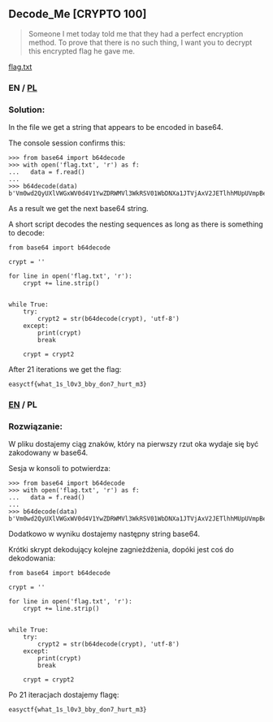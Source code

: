 ## Decode_Me [CRYPTO 100]

>Someone I met today told me that they had a perfect encryption method. To prove that there is no such thing, I want you to decrypt this encrypted flag he gave me.

[flag.txt](flag.txt)

### EN / [PL](#rozwiązanie)

### Solution:

In the file we get a string that appears to be encoded in base64.

The console session confirms this:

```
>>> from base64 import b64decode
>>> with open('flag.txt', 'r') as f:
...   data = f.read()
... 
>>> b64decode(data)
b'Vm0wd2QyUXlVWGxWV0d4V1YwZDRWMVl3WkRSV01WbDNXa1JTVjAxV2JETlhhMUpUVmpBeFYySkVU\nbGhoTVVwVVZtcEJlRll5U2tWVQpiR2hvVFZWd1ZWWnFRbUZUTWxKSVZtdGtXQXBpUm5CUFdWZDBS\nbVZHV25SalJVcHNVbXhzTlZVeWRGZFdVW...
```

As a result we get the next base64 string.

A short script decodes the nesting sequences as long as there is something to decode:

```
from base64 import b64decode

crypt = ''

for line in open('flag.txt', 'r'):
	crypt += line.strip()


while True:
	try:
		crypt2 = str(b64decode(crypt), 'utf-8')
	except:
		print(crypt)
		break
	
	crypt = crypt2
```

After 21 iterations we get the flag:

```
easyctf{what_1s_l0v3_bby_don7_hurt_m3}
```

### [EN](#solution) / PL

### Rozwiązanie:

W pliku dostajemy ciąg znaków, który na pierwszy rzut oka wydaje się być zakodowany w base64.

Sesja w konsoli to potwierdza:

```
>>> from base64 import b64decode
>>> with open('flag.txt', 'r') as f:
...   data = f.read()
... 
>>> b64decode(data)
b'Vm0wd2QyUXlVWGxWV0d4V1YwZDRWMVl3WkRSV01WbDNXa1JTVjAxV2JETlhhMUpUVmpBeFYySkVU\nbGhoTVVwVVZtcEJlRll5U2tWVQpiR2hvVFZWd1ZWWnFRbUZUTWxKSVZtdGtXQXBpUm5CUFdWZDBS\nbVZHV25SalJVcHNVbXhzTlZVeWRGZFdVW...
```

Dodatkowo w wyniku dostajemy następny string base64.

Krótki skrypt dekodujący kolejne zagnieżdżenia, dopóki jest coś do dekodowania:

```
from base64 import b64decode

crypt = ''

for line in open('flag.txt', 'r'):
	crypt += line.strip()


while True:
	try:
		crypt2 = str(b64decode(crypt), 'utf-8')
	except:
		print(crypt)
		break
	
	crypt = crypt2
```

Po 21 iteracjach dostajemy flagę:

```
easyctf{what_1s_l0v3_bby_don7_hurt_m3}
```
